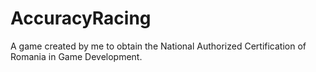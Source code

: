 # AccuracyRacing
A game created by me to obtain the National Authorized Certification of Romania in Game Development.
